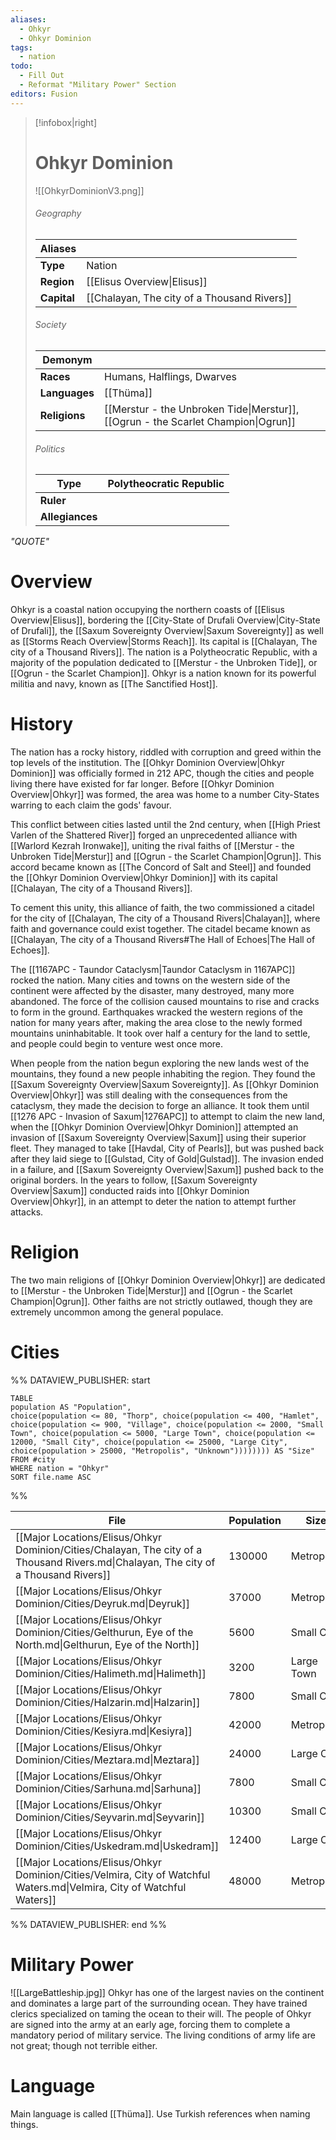 ```yaml
---
aliases:
  - Ohkyr
  - Ohkyr Dominion
tags:
  - nation
todo:
  - Fill Out
  - Reformat "Military Power" Section
editors: Fusion
---
```

> [!infobox|right]
> # Ohkyr Dominion
> ![[OhkyrDominionV3.png]]
> ###### Geography
> | **Aliases** |  |
> | - | - |
> | **Type** | Nation |
> | **Region** | [[Elisus Overview\|Elisus]] |
> | **Capital** | [[Chalayan, The city of a Thousand Rivers]] |
> ###### Society
> | **Demonym** |  |
> | - | - |
> | **Races** | Humans, Halflings, Dwarves |
> | **Languages** | [[Thüma]] |
> | **Religions** | [[Merstur - the Unbroken Tide\|Merstur]], [[Ogrun - the Scarlet Champion\|Ogrun]] |
> ###### Politics
> | **Type** | Polytheocratic Republic |
> | - | - |
> | **Ruler** |  |
> | **Allegiances** |  |

*"QUOTE"*
# Overview
Ohkyr is a coastal nation occupying the northern coasts of [[Elisus Overview|Elisus]], bordering the [[City-State of Drufali Overview|City-State of Drufali]], the [[Saxum Sovereignty Overview|Saxum Sovereignty]] as well as [[Storms Reach Overview|Storms Reach]]. Its capital is [[Chalayan, The city of a Thousand Rivers]]. The nation is a Polytheocratic Republic, with a majority of the population dedicated to [[Merstur - the Unbroken Tide]], or [[Ogrun - the Scarlet Champion]]. Ohkyr is a nation known for its powerful militia and navy, known as [[The Sanctified Host]].
# History
The nation has a rocky history, riddled with corruption and greed within the top levels of the institution. The [[Ohkyr Dominion Overview|Ohkyr Dominion]] was officially formed in 212 APC, though the cities and people living there have existed for far longer. Before [[Ohkyr Dominion Overview|Ohkyr]] was formed, the area was home to a number City-States warring to each claim the gods' favour.

This conflict between cities lasted until the 2nd century, when [[High Priest Varlen of the Shattered River]] forged an unprecedented alliance with [[Warlord Kezrah Ironwake]], uniting the rival faiths of [[Merstur - the Unbroken Tide|Merstur]] and [[Ogrun - the Scarlet Champion|Ogrun]]. This accord became known as [[The Concord of Salt and Steel]] and founded the [[Ohkyr Dominion Overview|Ohkyr Dominion]] with its capital [[Chalayan, The city of a Thousand Rivers]].

To cement this unity, this alliance of faith, the two commissioned a citadel for the city of [[Chalayan, The city of a Thousand Rivers|Chalayan]], where faith and governance could exist together. The citadel became known as [[Chalayan, The city of a Thousand Rivers#The Hall of Echoes|The Hall of Echoes]].

The [[1167APC - Taundor Cataclysm|Taundor Cataclysm in 1167APC]] rocked the nation. Many cities and towns on the western side of the continent were affected by the disaster, many destroyed, many more abandoned. The force of the collision caused mountains to rise and cracks to form in the ground. Earthquakes wracked the western regions of the nation for many years after, making the area close to the newly formed mountains uninhabitable. It took over half a century for the land to settle, and people could begin to venture west once more.

When people from the nation begun exploring the new lands west of the mountains, they found a new people inhabiting the region. They found the [[Saxum Sovereignty Overview|Saxum Sovereignty]]. As [[Ohkyr Dominion Overview|Ohkyr]] was still dealing with the consequences from the cataclysm, they made the decision to forge an alliance. It took them until [[1276 APC - Invasion of Saxum|1276APC]] to attempt to claim the new land, when the [[Ohkyr Dominion Overview|Ohkyr Dominion]] attempted an invasion of [[Saxum Sovereignty Overview|Saxum]] using their superior fleet. They managed to take [[Havdal, City of Pearls]], but was pushed back after they laid siege to [[Gulstad, City of Gold|Gulstad]]. The invasion ended in a failure, and [[Saxum Sovereignty Overview|Saxum]] pushed back to the original borders. In the years to follow, [[Saxum Sovereignty Overview|Saxum]] conducted raids into [[Ohkyr Dominion Overview|Ohkyr]], in an attempt to deter the nation to attempt further attacks.
# Religion
The two main religions of [[Ohkyr Dominion Overview|Ohkyr]] are dedicated to [[Merstur - the Unbroken Tide|Merstur]] and [[Ogrun - the Scarlet Champion|Ogrun]]. Other faiths are not strictly outlawed, though they are extremely uncommon among the general populace.
# Cities
%% DATAVIEW_PUBLISHER: start
```dataview
TABLE 
population AS "Population",
choice(population <= 80, "Thorp", choice(population <= 400, "Hamlet", choice(population <= 900, "Village", choice(population <= 2000, "Small Town", choice(population <= 5000, "Large Town", choice(population <= 12000, "Small City", choice(population <= 25000, "Large City", choice(population > 25000, "Metropolis", "Unknown")))))))) AS "Size"
FROM #city
WHERE nation = "Ohkyr"
SORT file.name ASC
```
%%

| File                                                                                                                                 | Population | Size       |
| ------------------------------------------------------------------------------------------------------------------------------------ | ---------- | ---------- |
| [[Major Locations/Elisus/Ohkyr Dominion/Cities/Chalayan, The city of a Thousand Rivers.md\|Chalayan, The city of a Thousand Rivers]] | 130000     | Metropolis |
| [[Major Locations/Elisus/Ohkyr Dominion/Cities/Deyruk.md\|Deyruk]]                                                                   | 37000      | Metropolis |
| [[Major Locations/Elisus/Ohkyr Dominion/Cities/Gelthurun, Eye of the North.md\|Gelthurun, Eye of the North]]                         | 5600       | Small City |
| [[Major Locations/Elisus/Ohkyr Dominion/Cities/Halimeth.md\|Halimeth]]                                                               | 3200       | Large Town |
| [[Major Locations/Elisus/Ohkyr Dominion/Cities/Halzarin.md\|Halzarin]]                                                               | 7800       | Small City |
| [[Major Locations/Elisus/Ohkyr Dominion/Cities/Kesiyra.md\|Kesiyra]]                                                                 | 42000      | Metropolis |
| [[Major Locations/Elisus/Ohkyr Dominion/Cities/Meztara.md\|Meztara]]                                                                 | 24000      | Large City |
| [[Major Locations/Elisus/Ohkyr Dominion/Cities/Sarhuna.md\|Sarhuna]]                                                                 | 7800       | Small City |
| [[Major Locations/Elisus/Ohkyr Dominion/Cities/Seyvarin.md\|Seyvarin]]                                                               | 10300      | Small City |
| [[Major Locations/Elisus/Ohkyr Dominion/Cities/Uskedram.md\|Uskedram]]                                                               | 12400      | Large City |
| [[Major Locations/Elisus/Ohkyr Dominion/Cities/Velmira, City of Watchful Waters.md\|Velmira, City of Watchful Waters]]               | 48000      | Metropolis |

%% DATAVIEW_PUBLISHER: end %%
# Military Power
![[LargeBattleship.jpg]]
Ohkyr has one of the largest navies on the continent and dominates a large part of the surrounding ocean. They have trained clerics specialized on taming the ocean to their will. The people of Ohkyr are signed into the army at an early age, forcing them to complete a mandatory period of military service. The living conditions of army life are not great; though not terrible either.
# Language
Main language is called [[Thüma]]. Use Turkish references when naming things.